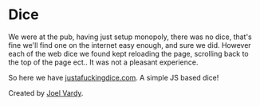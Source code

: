# Dice

We were at the pub, having just setup monopoly, there was no dice, that's fine we'll find one on the internet easy enough, and sure we did. However each of the web dice we found kept reloading the page, scrolling back to the top of the page ect.. It was not a pleasant experience.

So here we have [justafuckingdice.com][justafuckingdice]. A simple JS based dice!

Created by [Joel Vardy][joelvardy].

  [justafuckingdice]: http://justafuckingdice.com
  [joelvardy]: https://joelvardy.com
